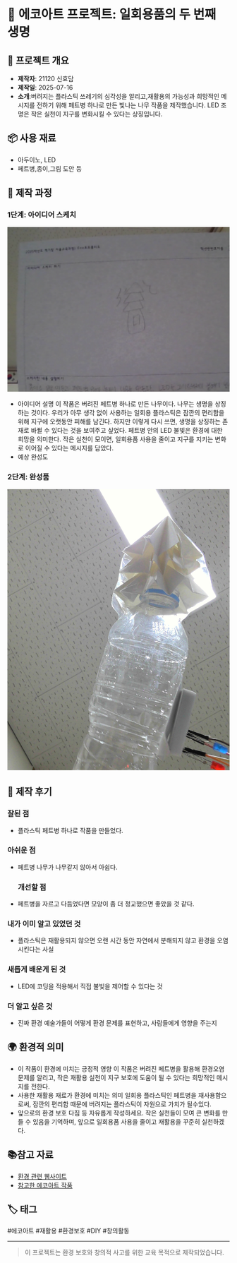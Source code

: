 # 🌱 에코아트 프로젝트: 일회용품의 두 번째 생명

## 📖 프로젝트 개요
- **제작자**: 21120 신효담
- **제작일**: 2025-07-16
- **소개**:버려지는 플라스틱 쓰레기의 심각성을 알리고,재활용의 가능성과 희망적인 메시지를 전하기 위해 페트병 하나로 만든 빛나는 나무 작품을 제작했습니다. LED 조명은 작은 실천이 지구를 변화시킬 수 있다는 상징입니다.




## 📦 사용 재료
- 아두이노, LED
- 페트병,종이,그림 도안 등


## 🔧 제작 과정


### 1단계: 아이디어 스케치
![스케치 이미지](sc.png)
- 아이디어 설명
  이 작품은 버려진 페트병 하나로 만든 나무이다. 나무는 생명을 상징하는 것이다. 우리가 아무 생각 없이 사용하는 일회용 플라스틱은 잠깐의 편리함을 위해 지구에 오랫동안 피해를 남긴다. 하지만 이렇게 다시 쓰면, 생명을 상징하는 존재로 바뀔 수 있다는 것을 보여주고 싶었다. 페트병 안의 LED 불빛은 환경에 대한 희망을 의미한다. 작은 실천이 모이면, 일회용품 사용을 줄이고 지구를 지키는 변화로 이어질 수 있다는 메시지를 담았다.
- 예상 완성도


### 2단계: 완성품
![완성품 1](ff.jpg)


## 💭 제작 후기
### 잘된 점
- 플라스틱 페트병 하나로 작품을 만들었다.

### 아쉬운 점
- 페트병 나무가 나무같지 않아서 아쉽다.

  ### 개선할 점
- 페트병을 자르고 다듬었다면 모양이 좀 더 정교했으면 좋았을 것 같다.

### 내가 이미 알고 있었던 것
- 플라스틱은 재활용되지 않으면 오랜 시간 동안 자연에서 분해되지 않고 환경을 오염시킨다는 사실

### 새롭게 배운게 된 것
- LED에 코딩을 적용해서 직접 불빛을 제어할 수 있다는 것

### 더 알고 싶은 것
- 진짜 환경 예술가들이 어떻게 환경 문제를 표현하고, 사람들에게 영향을 주는지

## 🌍 환경적 의미
- 이 작품이 환경에 미치는 긍정적 영향
  이 작품은 버려진 페트병을 활용해 환경오염 문제를 알리고, 작은 재활용 실천이 지구 보호에 도움이 될 수 있다는 희망적인 메시지를 전한다.
- 사용한 재활용 재료가 환경에 미치는 의미
  일회용 플라스틱인 페트병을 재사용함으로써, 잠깐의 편리함 때문에 버려지는 플라스틱이 자원으로 가치가 될수있다.
- 앞으로의 환경 보호 다짐 등 자유롭게 작성하세요.
  작은 실천들이 모여 큰 변화를 만들 수 있음을 기억하며, 앞으로 일회용품 사용을 줄이고 재활용을 꾸준히 실천하겠다.

## 📚참고 자료
- [환경 관련 웹사이트](링크)
- [참고한 에코아트 작품](링크)


## 🏷️ 태그
#에코아트 #재활용 #환경보호 #DIY #창의활동

---

> 이 프로젝트는 환경 보호와 창의적 사고를 위한 교육 목적으로 제작되었습니다.
